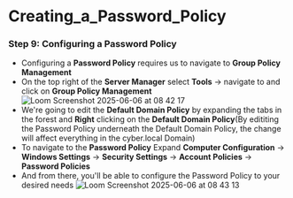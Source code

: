 # Creating_a_Password_Policy
### Step 9: Configuring a Password Policy
- Configuring a **Password Policy** requires us to navigate to **Group Policy Management**
- On the top right of the **Server Manager** select **Tools** -> navigate to and click on **Group Policy Management**
![Loom Screenshot 2025-06-06 at 08 42 17](https://github.com/user-attachments/assets/6ddeaa00-0a5e-498f-a125-80ee3ba85951)
- We're going to edit the **Default Domain Policy** by expanding the tabs in the forest and **Right** clicking on the **Default Domain Policy**(By edititing the Password Policy underneath the Default Domain Policy, the change will affect everything in the cyber.local Domain)
- To navigate to the **Password Policy** Expand **Computer Configuration** -> **Windows Settings** -> **Security Settings** -> **Account Policies** -> **Password Policies**
- And from there, you'll be able to configure the Password Policy to your desired needs
![Loom Screenshot 2025-06-06 at 08 43 13](https://github.com/user-attachments/assets/31c22e3c-cb90-46f8-92ef-c08e883093ed)

